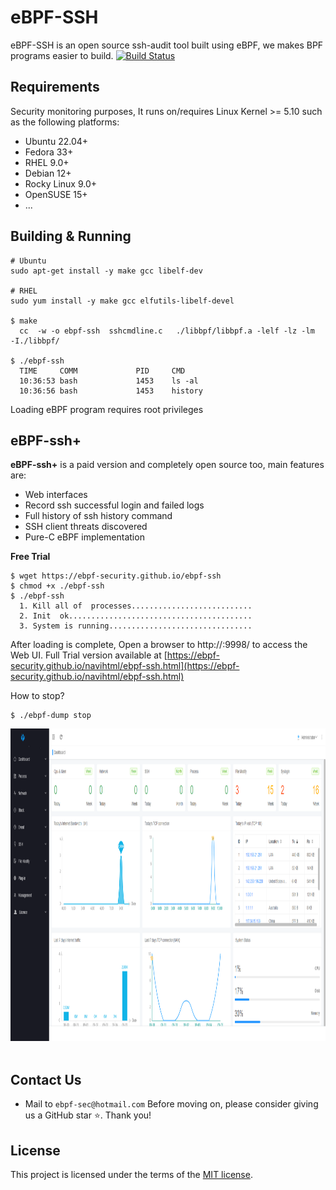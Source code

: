 # eBPF-SSH
eBPF-SSH is an open source ssh-audit tool built using eBPF, we makes BPF programs easier to build.
[![Build Status](https://drone.grafana.net/api/badges/grafana/beyla/status.svg?ref=refs/heads/main)](https://ebpf-security.github.io/navihtml/ebpf-dump.html)

## Requirements
Security monitoring purposes, It runs on/requires Linux Kernel >= 5.10 such as the following platforms:
* Ubuntu 22.04+
* Fedora 33+
* RHEL 9.0+
* Debian 12+
* Rocky Linux 9.0+
* OpenSUSE 15+
* ...

## Building & Running
```console
# Ubuntu
sudo apt-get install -y make gcc libelf-dev

# RHEL
sudo yum install -y make gcc elfutils-libelf-devel

$ make
  cc  -w -o ebpf-ssh  sshcmdline.c   ./libbpf/libbpf.a -lelf -lz -lm  -I./libbpf/ 

$ ./ebpf-ssh 
  TIME     COMM             PID     CMD
  10:36:53 bash             1453    ls -al
  10:36:56 bash             1453    history
```
Loading eBPF program  requires root privileges 


## eBPF-ssh+
**eBPF-ssh+** is a paid version and completely open source too, main features are:
- Web interfaces
- Record ssh successful login and failed logs
- Full history of ssh history command
- SSH client threats discovered
- Pure-C eBPF implementation

**Free Trial**

```console
$ wget https://ebpf-security.github.io/ebpf-ssh
$ chmod +x ./ebpf-ssh 
$ ./ebpf-ssh 
  1. Kill all of  processes...........................
  2. Init  ok.........................................
  3. System is running................................
```

After loading is complete, Open a browser to http://<host>:9998/ to access the Web UI.
Full Trial version available at [https://ebpf-security.github.io/navihtml/ebpf-ssh.html](https://ebpf-security.github.io/navihtml/ebpf-ssh.html)

How to stop?

```console
$ ./ebpf-dump stop
```

<a href="https://github.com/ebpf-security/ebpf-security.github.io/blob/main/img/1.png"><img height="500" width="820" src="https://github.com/ebpf-security/ebpf-security.github.io/blob/main/img/1.png"></img></a>
&nbsp;


## Contact Us
* Mail to `ebpf-sec@hotmail.com`
Before moving on, please consider giving us a GitHub star ⭐️. Thank you!

## License
This project is licensed under the terms of the
[MIT license](/LICENSE).
